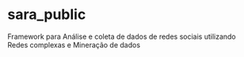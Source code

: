 # sara_public
Framework para Análise e coleta de dados de redes sociais utilizando Redes complexas e Mineração de dados
